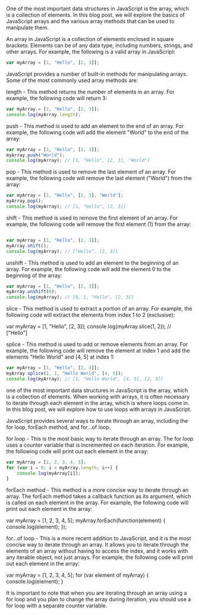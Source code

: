 One of the most important data structures in JavaScript is the array, which is a collection of elements. In this blog post, we will explore the basics of JavaScript arrays and the various array methods that can be used to manipulate them.

An array in JavaScript is a collection of elements enclosed in square brackets. Elements can be of any data type, including numbers, strings, and other arrays. For example, the following is a valid array in JavaScript:

```javascript
var myArray = [1, "Hello", [2, 3]];
```

JavaScript provides a number of built-in methods for manipulating arrays. Some of the most commonly used array methods are:

length - This method returns the number of elements in an array. For example, the following code will return 3:

```javascript
var myArray = [1, "Hello", [2, 3]];
console.log(myArray.length);
```

push - This method is used to add an element to the end of an array. For example, the following code will add the element "World" to the end of the array:

```javascript
var myArray = [1, "Hello", [2, 3]];
myArray.push("World");
console.log(myArray); // [1, "Hello", [2, 3], "World"]
```

pop - This method is used to remove the last element of an array. For example, the following code will remove the last element ("World") from the array:

```javascript
var myArray = [1, "Hello", [2, 3], "World"];
myArray.pop();
console.log(myArray); // [1, "Hello", [2, 3]]
```

shift - This method is used to remove the first element of an array. For example, the following code will remove the first element (1) from the array:
```javascript

var myArray = [1, "Hello", [2, 3]];
myArray.shift();
console.log(myArray); // ["Hello", [2, 3]]
```

unshift - This method is used to add an element to the beginning of an array. For example, the following code will add the element 0 to the beginning of the array:

```javascript
var myArray = [1, "Hello", [2, 3]];
myArray.unshift(0);
console.log(myArray); // [0, 1, "Hello", [2, 3]]

```
slice - This method is used to extract a portion of an array. For example, the following code will extract the elements from index 1 to 2 (exclusive):

var myArray = [1, "Hello", [2, 3]];
console.log(myArray.slice(1, 2)); // ["Hello"]

splice - This method is used to add or remove elements from an array. For example, the following code will remove the element at index 1 and add the elements "Hello World" and [4, 5] at index 1:

```javascript
var myArray = [1, "Hello", [2, 3]];
myArray.splice(1, 1, "Hello World", [4, 5]);
console.log(myArray); // [1, "Hello World", [4, 5], [2, 3]]
```

one of the most important data structures in JavaScript is the array, which is a collection of elements. When working with arrays, it is often necessary to iterate through each element in the array, which is where loops come in. In this blog post, we will explore how to use loops with arrays in JavaScript.

JavaScript provides several ways to iterate through an array, including the for loop, forEach method, and for...of loop.

for loop - This is the most basic way to iterate through an array. The for loop uses a counter variable that is incremented on each iteration. For example, the following code will print out each element in the array:

```javascript
var myArray = [1, 2, 3, 4, 5];
for (var i = 0; i < myArray.length; i++) {
    console.log(myArray[i]);
}
```

forEach method - This method is a more concise way to iterate through an array. The forEach method takes a callback function as its argument, which is called on each element in the array. For example, the following code will print out each element in the array:

var myArray = [1, 2, 3, 4, 5];
myArray.forEach(function(element) {
    console.log(element);
});

for...of loop - This is a more recent addition to JavaScript, and it is the most concise way to iterate through an array. It allows you to iterate through the elements of an array without having to access the index, and it works with any iterable object, not just arrays. For example, the following code will print out each element in the array:

var myArray = [1, 2, 3, 4, 5];
for (var element of myArray) {
    console.log(element);
}

It is important to note that when you are iterating through an array using a for loop and you plan to change the array during iteration, you should use a for loop with a separate counter variable.